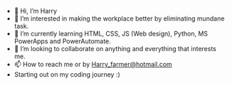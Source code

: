 - 👋 Hi, I’m Harry
- 👀 I’m interested in making the workplace better by eliminating mundane task.
- 🌱 I’m currently learning HTML, CSS, JS (Web design),  Python, MS PowerApps and PowerAutomate.
- 💞️ I’m looking to collaborate on anything and everything that interests me.
- 📫 How to reach me or by Harry_farmer@hotmail.com
- Starting out on my coding journey :)

<!---
eat-sleep-code-repeat100/eat-sleep-code-repeat100 is a ✨ special ✨ repository because its `README.md` (this file) appears on your GitHub profile.
You can click the Preview link to take a look at your changes.
--->
